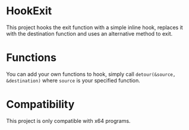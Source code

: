 # HookExit
This project hooks the exit function with a simple inline hook, replaces it with the destination function and uses an alternative method to exit.

# Functions
You can add your own functions to hook, simply call `detour(&source, &destination)` where `source` is your specified function.

# Compatibility
This project is only compatible with x64 programs.
